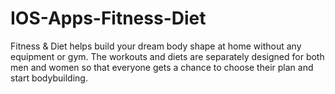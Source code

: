 # IOS-Apps-Fitness-Diet
Fitness &amp; Diet helps build your dream body shape at home without any equipment or gym. The workouts and diets are separately designed for both men and women so that everyone gets a chance to choose their plan and start bodybuilding.
